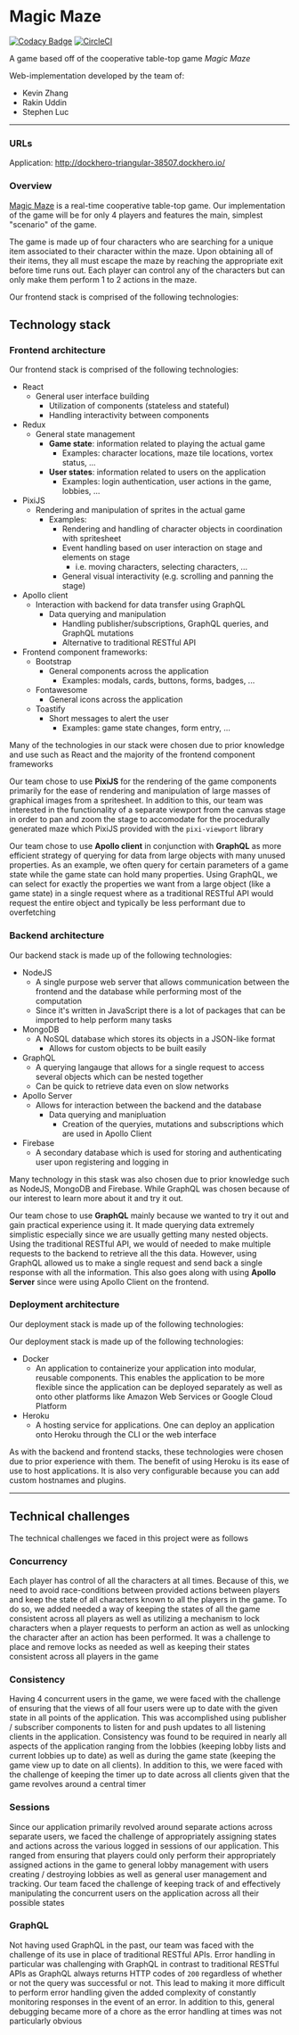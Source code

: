 # Magic Maze

[![Codacy Badge](https://api.codacy.com/project/badge/Grade/ddf7d97e9d2a44d6b15d8b0db34820e0)](https://www.codacy.com?utm_source=github.com&amp;utm_medium=referral&amp;utm_content=UTSCC09/project-magicmaze&amp;utm_campaign=Badge_Grade)
[![CircleCI](https://circleci.com/gh/UTSCC09/project-magicmaze.svg?style=shield&circle-token=919148bff631b86af81101d8abf73ca8d070f8a2)](https://circleci.com/gh/UTSCC09/project-magicmaze)

A game based off of the cooperative table-top game _Magic Maze_

Web-implementation developed by the team of:

- Kevin Zhang
- Rakin Uddin
- Stephen Luc

---

### URLs

Application: http://dockhero-triangular-38507.dockhero.io/

### Overview

[Magic Maze](https://boardgamegeek.com/boardgame/209778/magic-maze) is a real-time cooperative table-top game. Our implementation of the game will be for only 4 players and features the main, simplest "scenario" of the game. 

The game is made up of four characters who are searching for a unique item associated to their character within the maze. Upon obtaining all of their items, they all must escape the maze by reaching the appropriate exit before time runs out. Each player can control any of the characters but can only make them perform 1 to 2 actions in the maze.

Our frontend stack is comprised of the following technologies:

## Technology stack

### Frontend architecture

Our frontend stack is comprised of the following technologies:

- React
  - General user interface building
    - Utilization of components (stateless and stateful)
    - Handling interactivity between components
- Redux
  - General state management
    - **Game state**: information related to playing the actual game
      - Examples: character locations, maze tile locations, vortex status, ...
    - **User states**: information related to users on the application
      - Examples: login authentication, user actions in the game, lobbies, ...
- PixiJS
  - Rendering and manipulation of sprites in the actual game
    - Examples:
      - Rendering and handling of character objects in coordination with spritesheet
      - Event handling based on user interaction on stage and elements on stage
        - i.e. moving characters, selecting characters, ...
      - General visual interactivity (e.g. scrolling and panning the stage)
- Apollo client
  - Interaction with backend for data transfer using GraphQL
    - Data querying and manipulation
      - Handling publisher/subscriptions, GraphQL queries, and GraphQL mutations
      - Alternative to traditional RESTful API
- Frontend component frameworks:
  - Bootstrap
    - General components across the application
      - Examples: modals, cards, buttons, forms, badges, ...
  - Fontawesome
    - General icons across the application
  - Toastify
    - Short messages to alert the user
      - Examples: game state changes, form entry, ...

Many of the technologies in our stack were chosen due to prior knowledge and use such as React and the majority of the frontend component frameworks

Our team chose to use **PixiJS** for the rendering of the game components primarily for the ease of rendering and manipulation of large masses of graphical images from a spritesheet. In addition to this, our team was interested in the functionality of a separate viewport from the canvas stage in order to pan and zoom the stage to accomodate for the procedurally generated maze which PixiJS provided with the `pixi-viewport` library

Our team chose to use **Apollo client** in conjunction with **GraphQL** as more efficient strategy of querying for data from large objects with many unused properties. As an example, we often query for certain parameters of a game state while the game state can hold many properties. Using GraphQL, we can select for exactly the properties we want from a large object (like a game state) in a single request where as a traditional RESTful API would request the entire object and typically be less performant due to overfetching

### Backend architecture

Our backend stack is made up of the following technologies:

- NodeJS
  - A single purpose web server that allows communication between the frontend and the database while performing most of the computation
  - Since it's written in JavaScript there is a lot of packages that can be imported to help perform many tasks 
- MongoDB
  - A NoSQL database which stores its objects in a JSON-like format
    - Allows for custom objects to be built easily
- GraphQL
  - A querying langauge that allows for a single request to access several objects which can be nested together
  - Can be quick to retrieve data even on slow networks
- Apollo Server
  - Allows for interaction between the backend and the database
    - Data querying and manipluation
      - Creation of the queryies, mutations and subscriptions which are used in Apollo Client
- Firebase
  - A secondary database which is used for storing and authenticating user upon registering and logging in

Many technology in this stask was also chosen due to prior knowledge such as NodeJS, MongoDB and Firebase. While GraphQL was chosen because of our interest to learn more about it and try it out.

Our team chose to use **GraphQL** mainly because we wanted to try it out and gain practical experience using it. It made querying data extremely simplistic especially since we are usually getting many nested objects. Using the traditional RESTful API, we would of needed to make multiple requests to the backend to retrieve all the this data. However, using GraphQL allowed us to make a single request and send back a single response with all the information. This also goes along with using **Apollo Server** since were using Apollo Client on the frontend.

### Deployment architecture

Our deployment stack is made up of the following technologies:

Our deployment stack is made up of the following technologies:

- Docker
  - An application to containerize your application into modular, reusable components. This enables the application to be more flexible since the application can be deployed separately as well as onto other platforms like Amazon Web Services or Google Cloud Platform
- Heroku
  - A hosting service for applications. One can deploy an application onto Heroku through the CLI or the web interface

As with the backend and frontend stacks, these technologies were chosen due to prior experience with them. The benefit of using Heroku is its ease of use to host applications. It is also very configurable because you can add custom hostnames and plugins.

---

## Technical challenges

The technical challenges we faced in this project were as follows

### Concurrency

Each player has control of all the characters at all times. Because of this, we need to avoid race-conditions between provided actions between players and keep the state of all characters known to all the players in the game. To do so, we added needed a way of keeping the states of all the game consistent across all players as well as utilizing a mechanism to lock characters when a player requests to perform an action as well as unlocking the character after an action has been performed. It was a challenge to place and remove locks as needed as well as keeping their states consistent across all players in the game

### Consistency

Having 4 concurrent users in the game, we were faced with the challenge of ensuring that the views of all four users were up to date with the given state in all points of the application. This was accomplished using publisher / subscriber components to listen for and push updates to all listening clients in the application. Consistency was found to be required in nearly all aspects of the application ranging from the lobbies (keeping lobby lists and current lobbies up to date) as well as during the game state (keeping the game view up to date on all clients). In addition to this, we were faced with the challenge of keeping the timer up to date across all clients given that the game revolves around a central timer

### Sessions

Since our application primarily revolved around separate actions across separate users, we faced the challenge of appropriately assigning states and actions across the various logged in sessions of our application. This ranged from ensuring that players could only perform their appropriately assigned actions in the game to general lobby management with users creating / destroying lobbies as well as general user management and tracking. Our team faced the challenge of keeping track of and effectively manipulating the concurrent users on the application across all their possible states

### GraphQL

Not having used GraphQL in the past, our team was faced with the challenge of its use in place of traditional RESTful APIs. Error handling in particular was challenging with GraphQL in contrast to traditional RESTful APIs as GraphQL always returns HTTP codes of `200` regardless of whether or not the query was successful or not. This lead to making it more difficult to perform error handling given the added complexity of constantly monitoring responses in the event of an error. In addition to this, general debugging became more of a chore as the error handling at times was not particularly obvious
